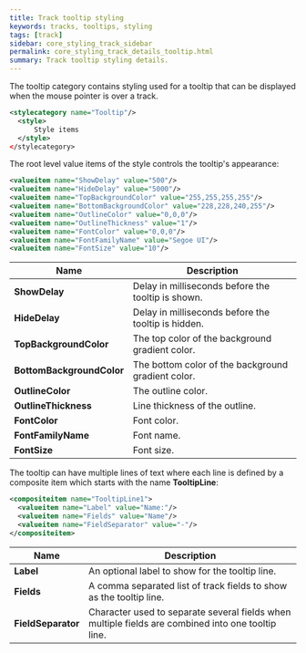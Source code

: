```yaml
---
title: Track tooltip styling
keywords: tracks, tooltips, styling
tags: [track]
sidebar: core_styling_track_sidebar
permalink: core_styling_track_details_tooltip.html
summary: Track tooltip styling details. 
---
```


The tooltip category contains styling used for a tooltip that can be displayed when the mouse pointer is over a track.

```xml
<stylecategory name="Tooltip"/>
  <style>  
      Style items
  </style>
</stylecategory>
```

The root level value items of the style controls the tooltip's appearance:

```xml
<valueitem name="ShowDelay" value="500"/>
<valueitem name="HideDelay" value="5000"/>
<valueitem name="TopBackgroundColor" value="255,255,255,255"/>
<valueitem name="BottomBackgroundColor" value="228,228,240,255"/>
<valueitem name="OutlineColor" value="0,0,0"/>
<valueitem name="OutlineThickness" value="1"/>
<valueitem name="FontColor" value="0,0,0"/>
<valueitem name="FontFamilyName" value="Segoe UI"/>
<valueitem name="FontSize" value="10"/>  
```

 | Name                      | Description                                         | 
 | ----                      | -----------                                         | 
 | **ShowDelay**             | Delay in milliseconds before the tooltip is shown.  | 
 | **HideDelay**             | Delay in milliseconds before the tooltip is hidden. | 
 | **TopBackgroundColor**    | The top color of the background gradient color.     | 
 | **BottomBackgroundColor** | The bottom color of the background gradient color.  | 
 | **OutlineColor**          | The outline color.                                  | 
 | **OutlineThickness**      | Line thickness of the outline.                      | 
 | **FontColor**             | Font color.                                         | 
 | **FontFamilyName**        | Font name.                                          | 
 | **FontSize**              | Font size.                                          | 

The tooltip can have multiple lines of text where each line is defined by a composite item which starts with the name **TooltipLine**: 

```xml
<compositeitem name="TooltipLine1">
  <valueitem name="Label" value="Name:"/>
  <valueitem name="Fields" value="Name"/>
  <valueitem name="FieldSeparator" value="-"/>
</compositeitem>
```

 | Name               | Description                                                                                        | 
 | ----               | -----------                                                                                        | 
 | **Label**          | An optional label to show for the tooltip line.                                                    | 
 | **Fields**         | A comma separated list of track fields to show as the tooltip line.                                | 
 | **FieldSeparator** | Character used to separate several fields when multiple fields are combined into one tooltip line. | 


